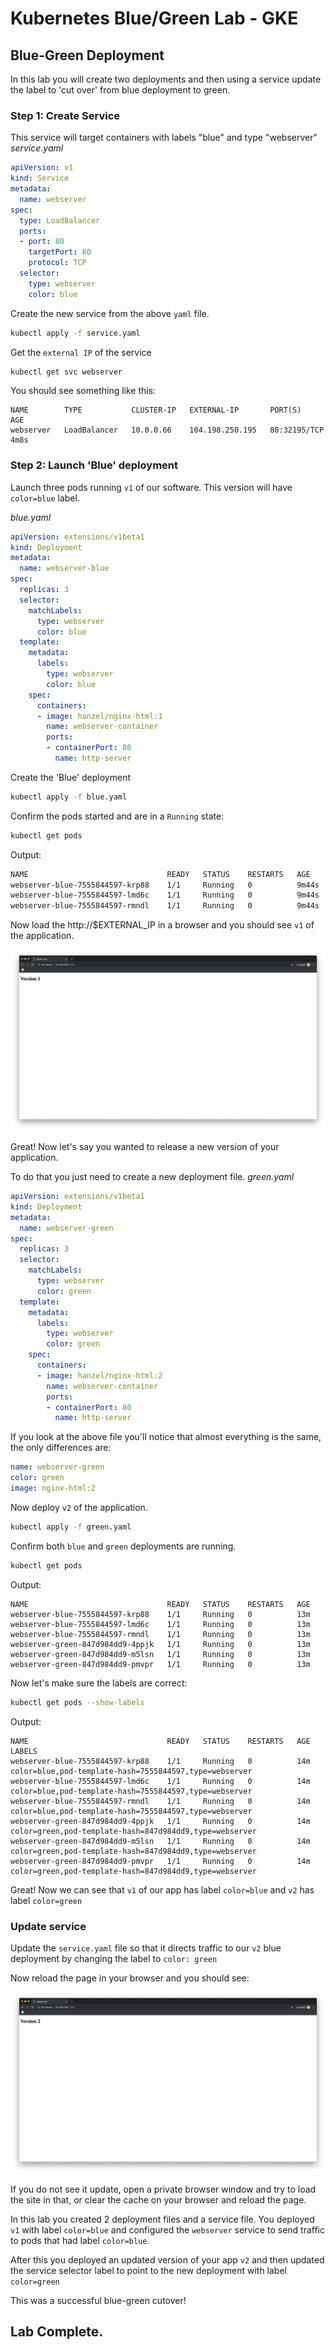 # Kubernetes Blue/Green Lab - GKE
## Blue-Green Deployment
In this lab you will create two deployments and then using a service update the label to 'cut over' from blue deployment to green. 

### Step 1: Create Service
This service will target containers with labels "blue" and type "webserver" 
*service.yaml*
```yaml
apiVersion: v1
kind: Service
metadata:
  name: webserver
spec:
  type: LoadBalancer
  ports:
  - port: 80
    targetPort: 80
    protocol: TCP
  selector:
    type: webserver
    color: blue
```

Create the new service from the above `yaml` file. 
```bash
kubectl apply -f service.yaml 
```

Get the `external IP` of the service 
```bash
kubectl get svc webserver 
```

You should see something like this: 
```
NAME        TYPE           CLUSTER-IP   EXTERNAL-IP       PORT(S)        AGE
webserver   LoadBalancer   10.0.0.66    104.198.250.195   80:32195/TCP   4m8s
```

### Step 2: Launch 'Blue' deployment 
Launch three pods running `v1` of our software.  This version will have `color=blue` label. 

*blue.yaml*
```yaml
apiVersion: extensions/v1beta1
kind: Deployment
metadata:
  name: webserver-blue
spec:
  replicas: 3
  selector:
    matchLabels:
      type: webserver
      color: blue
  template:
    metadata:
      labels:
        type: webserver
        color: blue
    spec:
      containers:
      - image: hanzel/nginx-html:1
        name: webserver-container
        ports:
        - containerPort: 80
          name: http-server
```

Create the 'Blue' deployment
```bash
kubectl apply -f blue.yaml
```

Confirm the pods started and are in a `Running` state: 
```bash
kubectl get pods 
```

Output: 
```bash
NAME                               READY   STATUS    RESTARTS   AGE
webserver-blue-7555844597-krp88    1/1     Running   0          9m44s
webserver-blue-7555844597-lmd6c    1/1     Running   0          9m44s
webserver-blue-7555844597-rmndl    1/1     Running   0          9m44s
```

Now load the http://$EXTERNAL_IP in a browser and you should see `v1` of the application. 


![](index/0D643FF7-E633-41E9-B6A6-76DC753A5462.png)

Great!  Now let's say you wanted to release a new version of your application. 

To do that you just need to create a new deployment file. 
*green.yaml*
```yaml
apiVersion: extensions/v1beta1
kind: Deployment
metadata:
  name: webserver-green
spec:
  replicas: 3
  selector:
    matchLabels:
      type: webserver
      color: green
  template:
    metadata:
      labels:
        type: webserver
        color: green
    spec:
      containers:
      - image: hanzel/nginx-html:2
        name: webserver-container
        ports:
        - containerPort: 80
          name: http-server
```

If you look at the above file you'll notice that almost everything is the same, the only differences are: 
```yaml
name: webserver-green
color: green
image: nginx-html:2
```

Now deploy `v2` of the application. 
```bash
kubectl apply -f green.yaml
```

Confirm both `blue` and `green` deployments are running. 
```bash
kubectl get pods 
```

Output: 
```
NAME                               READY   STATUS    RESTARTS   AGE
webserver-blue-7555844597-krp88    1/1     Running   0          13m
webserver-blue-7555844597-lmd6c    1/1     Running   0          13m
webserver-blue-7555844597-rmndl    1/1     Running   0          13m
webserver-green-847d984dd9-4ppjk   1/1     Running   0          13m
webserver-green-847d984dd9-m5lsn   1/1     Running   0          13m
webserver-green-847d984dd9-pmvpr   1/1     Running   0          13m
```

Now let's make sure the labels are correct: 
```bash
kubectl get pods --show-labels 
```

Output: 
```
NAME                               READY   STATUS    RESTARTS   AGE   LABELS
webserver-blue-7555844597-krp88    1/1     Running   0          14m   color=blue,pod-template-hash=7555844597,type=webserver
webserver-blue-7555844597-lmd6c    1/1     Running   0          14m   color=blue,pod-template-hash=7555844597,type=webserver
webserver-blue-7555844597-rmndl    1/1     Running   0          14m   color=blue,pod-template-hash=7555844597,type=webserver
webserver-green-847d984dd9-4ppjk   1/1     Running   0          14m   color=green,pod-template-hash=847d984dd9,type=webserver
webserver-green-847d984dd9-m5lsn   1/1     Running   0          14m   color=green,pod-template-hash=847d984dd9,type=webserver
webserver-green-847d984dd9-pmvpr   1/1     Running   0          14m   color=green,pod-template-hash=847d984dd9,type=webserver
```

Great! Now we can see that `v1` of our app has label `color=blue` and `v2` has label `color=green` 

### Update service
Update the `service.yaml` file so that it directs traffic to our `v2` blue deployment by changing the label to `color: green`

Now reload the page in your browser and you should see: 

![](index/01A1FC1A-FEE2-44F6-AF69-DCE66E4B06D7.png)

If you do not see it update, open a private browser window and try to load the site in that, or clear the cache on your browser and reload the page. 

In this lab you created 2 deployment files and a service file.  You deployed `v1` with label `color=blue` and configured the `webserver` service to send traffic to pods that had label `color=blue`.  

After this you deployed an updated version of your app `v2` and then updated the service selector label to point to the new deployment with label `color=green` 

This was a successful blue-green cutover! 

## Lab Complete.
